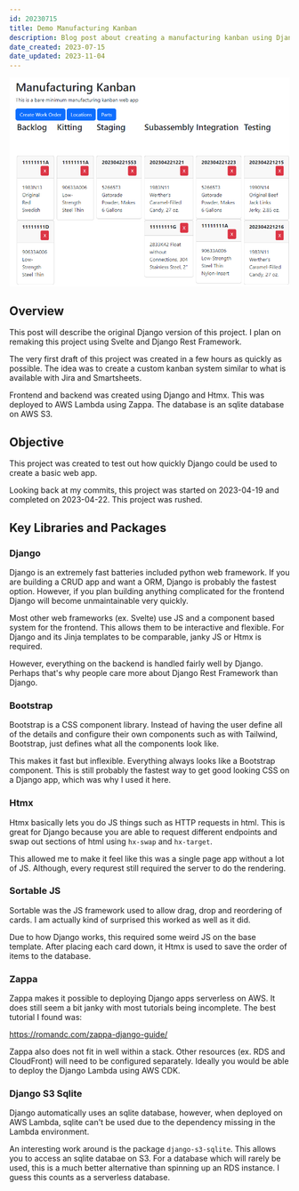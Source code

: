 ```yaml
---
id: 20230715
title: Demo Manufacturing Kanban
description: Blog post about creating a manufacturing kanban using Django, HTMX, and Bootstrap.
date_created: 2023-07-15
date_updated: 2023-11-04
---
```

![demo mfg kanban screenshot](/static/content/images/blog/20230715_mfg_kanban.png)

## Overview

This post will describe the original Django version of this project. I plan on remaking this project using Svelte and Django Rest Framework.

The very first draft of this project was created in a few hours as quickly as possible. The idea was to create a custom kanban system similar to what is available with Jira and Smartsheets.

Frontend and backend was created using Django and Htmx. This was deployed to AWS Lambda using Zappa. The database is an sqlite database on AWS S3.

## Objective

This project was created to test out how quickly Django could be used to create a basic web app.

Looking back at my commits, this project was started on 2023-04-19 and completed on 2023-04-22. This project was rushed.

## Key Libraries and Packages

### Django

Django is an extremely fast batteries included python web framework. If you are building a CRUD app and want a ORM, Django is probably the fastest option. However, if you plan building anything complicated for the frontend Django will become unmaintainable very quickly.

Most other web frameworks (ex. Svelte) use JS and a component based system for the frontend. This allows them to be interactive and flexible. For Django and its Jinja templates to be comparable, janky JS or Htmx is required.

However, everything on the backend is handled fairly well by Django. Perhaps that's why people care more about Django Rest Framework than Django.

### Bootstrap

Bootstrap is a CSS component library. Instead of having the user define all of the details and configure their own components such as with Tailwind, Bootstrap, just defines what all the components look like.

This makes it fast but inflexible. Everything always looks like a Bootstrap component. This is still probably the fastest way to get good looking CSS on a Django app, which was why I used it here.

### Htmx

Htmx basically lets you do JS things such as HTTP requests in html. This is great for Django because you are able to request different endpoints and swap out sections of html using `hx-swap` and `hx-target`.

This allowed me to make it feel like this was a single page app without a lot of JS. Although, every requrest still required the server to do the rendering.

### Sortable JS

Sortable was the JS framework used to allow drag, drop and reordering of cards. I am actually kind of surprised this worked as well as it did.

Due to how Django works, this required some weird JS on the base template. After placing each card down, it Htmx is used to save the order of items to the database.

### Zappa

Zappa makes it possible to deploying Django apps serverless on AWS. It does still seem a bit janky with most tutorials being incomplete. The best tutorial I found was:

https://romandc.com/zappa-django-guide/

Zappa also does not fit in well within a stack. Other resources (ex. RDS and CloudFront) will need to be configured separately. Ideally you would be able to deploy the Django Lambda using AWS CDK.

### Django S3 Sqlite

Django automatically uses an sqlite database, however, when deployed on AWS Lambda, sqlite can't be used due to the dependency missing in the Lambda environment.

An interesting work around is the package `django-s3-sqlite`. This allows you to access an sqlite databae on S3. For a database which will rarely be used, this is a much better alternative than spinning up an RDS instance. I guess this counts as a serverless database.
